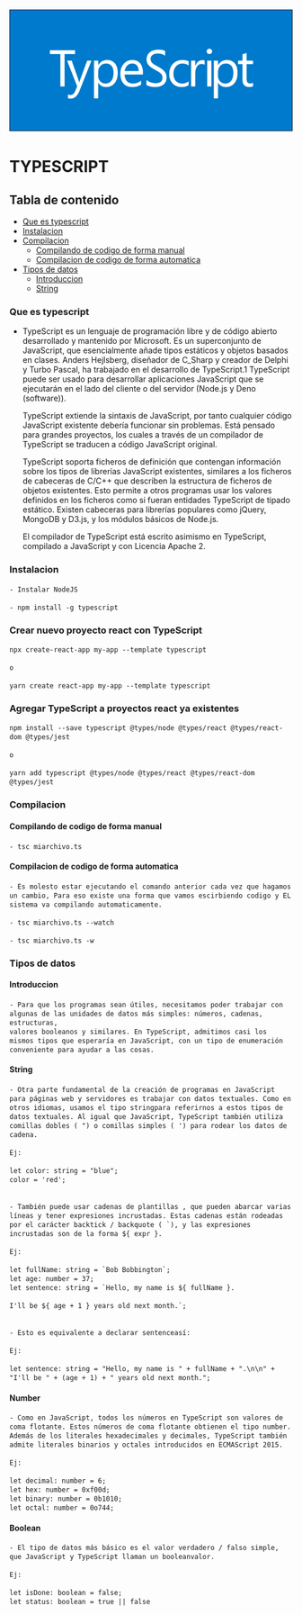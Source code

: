 # [<img src="./documentation/img/typescript.png" width="600" />](https://www.typescriptlang.org/)

# TYPESCRIPT

## Tabla de contenido

- [Que es typescript](#Que_es_typescript)
- [Instalacion](#Instalacion)
- [Compilacion](#Compilacion)
    - [Compilando de codigo de forma manual](#Compilando-de-codigo-de-forma-manual)
    - [Compilacion de codigo de forma automatica](#Compilacion-de-codigo-de-forma-automatica)
- [Tipos de datos](#Tipos_de_datos)
    - [Introduccion](#Introduccion)
    - [String](#Introduccion)



### Que es typescript

* TypeScript es un lenguaje de programación libre y de código abierto desarrollado y mantenido por Microsoft. Es un superconjunto de JavaScript, que esencialmente añade tipos estáticos y objetos basados en clases. Anders Hejlsberg, diseñador de C_Sharp y creador de Delphi y Turbo Pascal, ha trabajado en el desarrollo de TypeScript.1​ TypeScript puede ser usado para desarrollar aplicaciones JavaScript que se ejecutarán en el lado del cliente o del servidor (Node.js y Deno (software)).

    TypeScript extiende la sintaxis de JavaScript, por tanto cualquier código JavaScript existente debería funcionar sin problemas. Está pensado para grandes proyectos, los cuales a través de un compilador de TypeScript se traducen a código JavaScript original.

    TypeScript soporta ficheros de definición que contengan información sobre los tipos de librerías JavaScript existentes, similares a los ficheros de cabeceras de C/C++ que describen la estructura de ficheros de objetos existentes. Esto permite a otros programas usar los valores definidos en los ficheros como si fueran entidades TypeScript de tipado estático. Existen cabeceras para librerías populares como jQuery, MongoDB y D3.js, y los módulos básicos de Node.js.

    El compilador de TypeScript está escrito asimismo en TypeScript, compilado a JavaScript y con Licencia Apache 2.



### Instalacion

    - Instalar NodeJS

    - npm install -g typescript



### Crear nuevo proyecto react con TypeScript

    npx create-react-app my-app --template typescript

    o

    yarn create react-app my-app --template typescript


### Agregar TypeScript a proyectos react ya existentes

    npm install --save typescript @types/node @types/react @types/react-dom @types/jest

    o
    
    yarn add typescript @types/node @types/react @types/react-dom @types/jest



### Compilacion


#### Compilando de codigo de forma manual

    - tsc miarchivo.ts


#### Compilacion de codigo de forma automatica

    - Es molesto estar ejecutando el comando anterior cada vez que hagamos un cambio, Para eso existe una forma que vamos escirbiendo codigo y EL sistema va compilando automaticamente.
    
    - tsc miarchivo.ts --watch

    - tsc miarchivo.ts -w



### Tipos de datos

#### Introduccion

    - Para que los programas sean útiles, necesitamos poder trabajar con algunas de las unidades de datos más simples: números, cadenas, estructuras, 
    valores booleanos y similares. En TypeScript, admitimos casi los mismos tipos que esperaría en JavaScript, con un tipo de enumeración conveniente para ayudar a las cosas.


#### String

    - Otra parte fundamental de la creación de programas en JavaScript para páginas web y servidores es trabajar con datos textuales. Como en otros idiomas, usamos el tipo stringpara referirnos a estos tipos de datos textuales. Al igual que JavaScript, TypeScript también utiliza comillas dobles ( ") o comillas simples ( ') para rodear los datos de cadena.

    Ej:

    let color: string = "blue";
    color = 'red';


    - También puede usar cadenas de plantillas , que pueden abarcar varias líneas y tener expresiones incrustadas. Estas cadenas están rodeadas por el carácter backtick / backquote ( `), y las expresiones incrustadas son de la forma ${ expr }.

    Ej:

    let fullName: string = `Bob Bobbington`;
    let age: number = 37;
    let sentence: string = `Hello, my name is ${ fullName }.

    I'll be ${ age + 1 } years old next month.`;


    - Esto es equivalente a declarar sentenceasí:

    Ej:

    let sentence: string = "Hello, my name is " + fullName + ".\n\n" +
    "I'll be " + (age + 1) + " years old next month.";


#### Number

    - Como en JavaScript, todos los números en TypeScript son valores de coma flotante. Estos números de coma flotante obtienen el tipo number. Además de los literales hexadecimales y decimales, TypeScript también admite literales binarios y octales introducidos en ECMAScript 2015.

    Ej:

    let decimal: number = 6;
    let hex: number = 0xf00d;
    let binary: number = 0b1010;
    let octal: number = 0o744;


#### Boolean

    - El tipo de datos más básico es el valor verdadero / falso simple, que JavaScript y TypeScript llaman un booleanvalor.

    Ej:

    let isDone: boolean = false;
    let status: boolean = true || false


    



